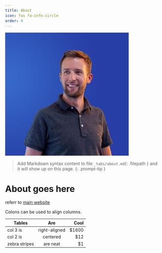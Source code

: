 ```yaml
---
title: About
icon: fas fa-info-circle
order: 4
---
```


![image tooltip here](/assets/image-rene-dhemant.jpg)

> Add Markdown syntax content to file `_tabs/about.md`{: .filepath } and it will show up on this page.
{: .prompt-tip }

# About goes here

referr to [main website](https://dhemant.de)

Colons can be used to align columns.

| Tables        | Are           | Cool  |
| ------------- |:-------------:| -----:|
| col 3 is      | right-aligned | $1600 |
| col 2 is      | centered      |   $12 |
| zebra stripes | are neat      |    $1 |
